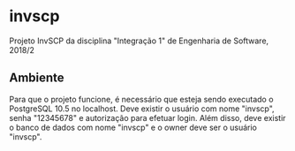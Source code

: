 # invscp

Projeto InvSCP da disciplina "Integração 1" de Engenharia de Software, 2018/2

## Ambiente

Para que o projeto funcione, é necessário que esteja sendo executado o PostgreSQL 10.5 no localhost.
Deve existir o usuário com nome "invscp", senha "12345678" e autorização para efetuar login.
Além disso, deve existir o banco de dados com nome "invscp" e o owner deve ser o usuário "invscp".
